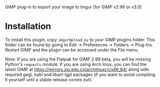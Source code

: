 GIMP plug-in to export your image to Imgur (for GIMP v2.99 or v3.0)

Installation
============

To install this plugin, copy ``imgurUpload.py`` to your GIMP plugins folder. This
folder can be found by going to Edit -> Preferences -> Folders -> Plug-Ins. Restart
GIMP and the plugin can be accessed under the File menu.

Note: If you are using the Flatpak for GIMP 2.99 beta, you will be missing Python's ``requests`` module.  If you are using Arch linux, you can find the latest GIMP at https://mirrors.zju.edu.cn/archlinuxcn/x86_64/ along with required gegl, babl and libart-lgpl packages (if you want to avoid compiling it yourself until a stable release comes out).
